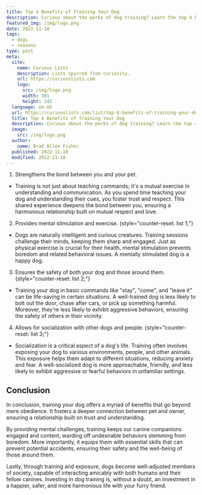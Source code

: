 ```yaml
---
title: Top 4 Benefits of Training Your Dog
description: Curious about the perks of dog training? Learn the top 4 benefits that can enhance your bond, ensure safety, improve behavior, and boost canine confidence.
featured_img: /img/logo.png
date: 2022-11-18
tags:
  - dogs
  - reasons
type: post
meta:
  site:
    name: Curious Lists
    description: Lists spurred from curiosity.
    url: https://curiouslists.com
    logo:
      src: /img/logo.png
      width: 301
      height: 242
  language: en-US
  url: https://curiouslists.com/list/top-4-benefits-of-training-your-dog
  title: Top 4 Benefits of Training Your Dog
  description: Curious about the perks of dog training? Learn the top 4 benefits that can enhance your bond, ensure safety, improve behavior, and boost canine confidence.
  image:
    src: /img/logo.png
  author:
    name: Brad Allen Fisher
  published: 2022-11-18
  modified: 2022-11-18
---
```


1. Strengthens the bond between you and your pet. 
  - Training is not just about teaching commands; it's a mutual exercise in understanding and communication. As you spend time teaching your dog and understanding their cues, you foster trust and respect. This shared experience deepens the bond between you, ensuring a harmonious relationship built on mutual respect and love.

2. Provides mental stimulation and exercise. {style="counter-reset: list 1;"}
  - Dogs are naturally intelligent and curious creatures. Training sessions challenge their minds, keeping them sharp and engaged. Just as physical exercise is crucial for their health, mental stimulation prevents boredom and related behavioral issues. A mentally stimulated dog is a happy dog.

3. Ensures the safety of both your dog and those around them. {style="counter-reset: list 2;"}
  - Training your dog in basic commands like "stay", "come", and "leave it" can be life-saving in certain situations. A well-trained dog is less likely to bolt out the door, chase after cars, or pick up something harmful. Moreover, they're less likely to exhibit aggressive behaviors, ensuring the safety of others in their vicinity.

4. Allows for socialization with other dogs and people. {style="counter-reset: list 3;"}
  - Socialization is a critical aspect of a dog's life. Training often involves exposing your dog to various environments, people, and other animals. This exposure helps them adapt to different situations, reducing anxiety and fear. A well-socialized dog is more approachable, friendly, and less likely to exhibit aggressive or fearful behaviors in unfamiliar settings.

## Conclusion

In conclusion, training your dog offers a myriad of benefits that go beyond mere obedience. It fosters a deeper connection between pet and owner, ensuring a relationship built on trust and understanding. 

By providing mental challenges, training keeps our canine companions engaged and content, warding off undesirable behaviors stemming from boredom. More importantly, it equips them with essential skills that can prevent potential accidents, ensuring their safety and the well-being of those around them. 

Lastly, through training and exposure, dogs become well-adjusted members of society, capable of interacting amicably with both humans and their fellow canines. Investing in dog training is, without a doubt, an investment in a happier, safer, and more harmonious life with your furry friend.
